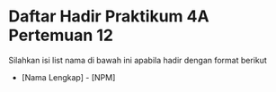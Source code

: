 # Daftar Hadir Praktikum 4A Pertemuan 12
Silahkan isi list nama di bawah ini apabila hadir dengan format berikut

- [Nama Lengkap] - [NPM]
